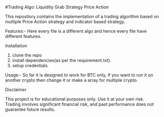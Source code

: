 #Trading Algo: Liquidity Grab Strategy Price Action 

This repository contains the implementation of a trading algorithm based on multiple Price Action strategy and indicator based strategy.

Features:-
Here every file is a different algo and hence every file have different features.

Installation
1. clone the repo
2. install dependencies(as per the requirement.txt).
3. setup credentials.

Usage:-
So far it is designed to work for BTC only, if you want to run it on another crypto then change it or make a array for multiple crypto.

Disclaimer

This project is for educational purposes only. Use it at your own risk. Trading involves significant financial risk, and past performance does not guarantee future results.
